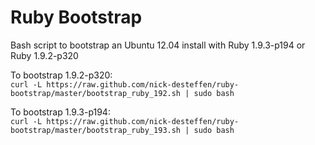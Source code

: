 Ruby Bootstrap
==============

Bash script to bootstrap an Ubuntu 12.04 install with Ruby 1.9.3-p194 or Ruby 1.9.2-p320

To bootstrap 1.9.2-p320:  
`curl -L https://raw.github.com/nick-desteffen/ruby-bootstrap/master/bootstrap_ruby_192.sh | sudo bash`

To bootstrap 1.9.3-p194:  
`curl -L https://raw.github.com/nick-desteffen/ruby-bootstrap/master/bootstrap_ruby_193.sh | sudo bash`